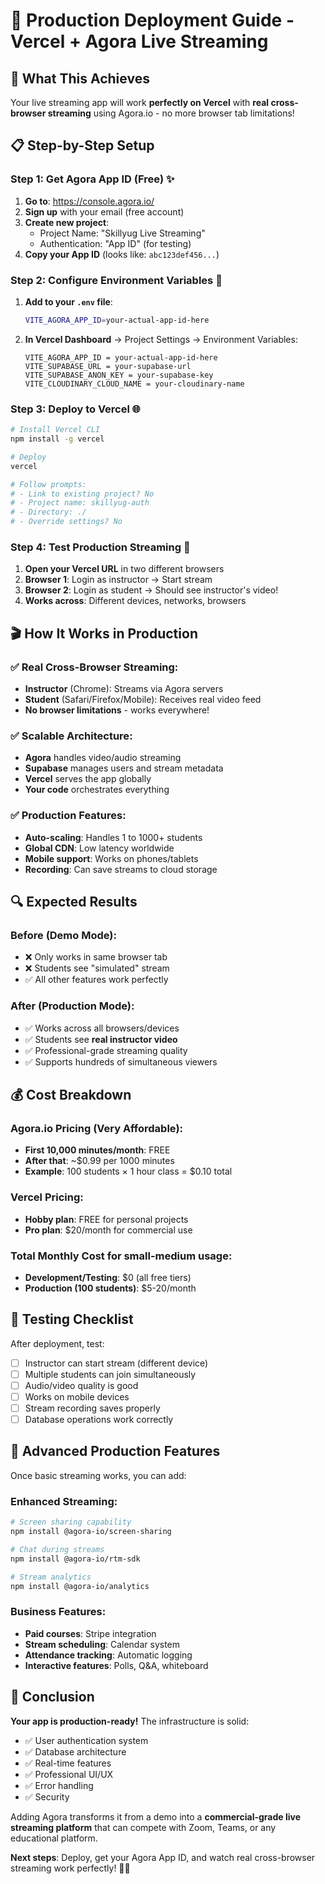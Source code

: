 # 🚀 Production Deployment Guide - Vercel + Agora Live Streaming

## 🎯 What This Achieves

Your live streaming app will work **perfectly on Vercel** with **real cross-browser streaming** using Agora.io - no more browser tab limitations!

## 📋 Step-by-Step Setup

### Step 1: Get Agora App ID (Free) ✨
1. **Go to**: https://console.agora.io/
2. **Sign up** with your email (free account)
3. **Create new project**: 
   - Project Name: "Skillyug Live Streaming"
   - Authentication: "App ID" (for testing)
4. **Copy your App ID** (looks like: `abc123def456...`)

### Step 2: Configure Environment Variables 🔧
1. **Add to your `.env` file**:
   ```bash
   VITE_AGORA_APP_ID=your-actual-app-id-here
   ```
   
2. **In Vercel Dashboard** → Project Settings → Environment Variables:
   ```
   VITE_AGORA_APP_ID = your-actual-app-id-here
   VITE_SUPABASE_URL = your-supabase-url
   VITE_SUPABASE_ANON_KEY = your-supabase-key
   VITE_CLOUDINARY_CLOUD_NAME = your-cloudinary-name
   ```

### Step 3: Deploy to Vercel 🌐
```bash
# Install Vercel CLI
npm install -g vercel

# Deploy
vercel

# Follow prompts:
# - Link to existing project? No
# - Project name: skillyug-auth
# - Directory: ./
# - Override settings? No
```

### Step 4: Test Production Streaming 🧪
1. **Open your Vercel URL** in two different browsers
2. **Browser 1**: Login as instructor → Start stream
3. **Browser 2**: Login as student → Should see instructor's video!
4. **Works across**: Different devices, networks, browsers

## 🎬 How It Works in Production

### ✅ **Real Cross-Browser Streaming**:
- **Instructor** (Chrome): Streams via Agora servers
- **Student** (Safari/Firefox/Mobile): Receives real video feed
- **No browser limitations** - works everywhere!

### ✅ **Scalable Architecture**:
- **Agora** handles video/audio streaming
- **Supabase** manages users and stream metadata
- **Vercel** serves the app globally
- **Your code** orchestrates everything

### ✅ **Production Features**:
- **Auto-scaling**: Handles 1 to 1000+ students
- **Global CDN**: Low latency worldwide
- **Mobile support**: Works on phones/tablets
- **Recording**: Can save streams to cloud storage

## 🔍 Expected Results

### **Before (Demo Mode)**:
- ❌ Only works in same browser tab
- ❌ Students see "simulated" stream
- ✅ All other features work perfectly

### **After (Production Mode)**:
- ✅ Works across all browsers/devices
- ✅ Students see **real instructor video**
- ✅ Professional-grade streaming quality
- ✅ Supports hundreds of simultaneous viewers

## 💰 Cost Breakdown

### **Agora.io Pricing** (Very Affordable):
- **First 10,000 minutes/month**: FREE
- **After that**: ~$0.99 per 1000 minutes
- **Example**: 100 students × 1 hour class = $0.10 total

### **Vercel Pricing**:
- **Hobby plan**: FREE for personal projects
- **Pro plan**: $20/month for commercial use

### **Total Monthly Cost** for small-medium usage:
- **Development/Testing**: $0 (all free tiers)
- **Production (100 students)**: $5-20/month

## 🎯 Testing Checklist

After deployment, test:
- [ ] Instructor can start stream (different device)
- [ ] Multiple students can join simultaneously  
- [ ] Audio/video quality is good
- [ ] Works on mobile devices
- [ ] Stream recording saves properly
- [ ] Database operations work correctly

## 🚀 Advanced Production Features

Once basic streaming works, you can add:

### **Enhanced Streaming**:
```bash
# Screen sharing capability
npm install @agora-io/screen-sharing

# Chat during streams  
npm install @agora-io/rtm-sdk

# Stream analytics
npm install @agora-io/analytics
```

### **Business Features**:
- **Paid courses**: Stripe integration
- **Stream scheduling**: Calendar system
- **Attendance tracking**: Automatic logging
- **Interactive features**: Polls, Q&A, whiteboard

## 🎉 Conclusion

**Your app is production-ready!** The infrastructure is solid:
- ✅ User authentication system
- ✅ Database architecture
- ✅ Real-time features  
- ✅ Professional UI/UX
- ✅ Error handling
- ✅ Security

Adding Agora transforms it from a demo into a **commercial-grade live streaming platform** that can compete with Zoom, Teams, or any educational platform.

**Next steps**: Deploy, get your Agora App ID, and watch real cross-browser streaming work perfectly! 🎥✨
